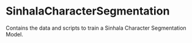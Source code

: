 # SinhalaCharacterSegmentation
Contains the data and scripts to train a Sinhala Character Segmentation Model.
